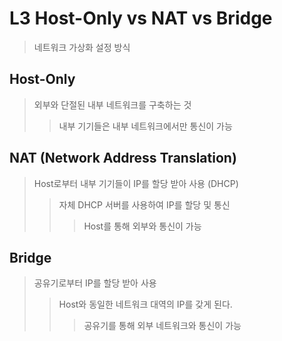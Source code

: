 # L3 Host-Only vs NAT vs Bridge

> 네트워크 가상화 설정 방식

## Host-Only

> 외부와 단절된 내부 네트워크를 구축하는 것
>
> > 내부 기기들은 내부 네트워크에서만 통신이 가능

## NAT (Network Address Translation)

> Host로부터 내부 기기들이 IP를 할당 받아 사용 (DHCP)
>
> > 자체 DHCP 서버를 사용하여 IP를 할당 및 통신
> >
> > > Host를 통해 외부와 통신이 가능

## Bridge

> 공유기로부터 IP를 할당 받아 사용
>
> > Host와 동일한 네트워크 대역의 IP를 갖게 된다.
> >
> > > 공유기를 통해 외부 네트워크와 통신이 가능
